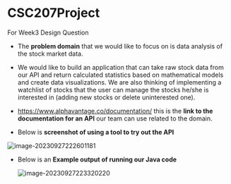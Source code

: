# CSC207Project
For Week3 Design Question

- The **problem domain** that we would like to focus on is data analysis of the stock market data.

- We would like to build an application that can take raw stock data from our API and return calculated statistics based on mathematical models and create data visualizations. We are also thinking of implementing a watchlist of stocks that the user can manage the stocks he/she is interested in (adding new stocks or delete uninterested one).

- https://www.alphavantage.co/documentation/ this is the **link to the documentation for an API** our team can use related to the domain.

- Below is **screenshot of using a tool to try out the API**

![image-20230927222601181](https://i.imgur.com/MOpBqAF.png)

- Below is an **Example output of running our Java code**

  ![image-20230927223320220](https://i.imgur.com/Abz9yXP.png)
